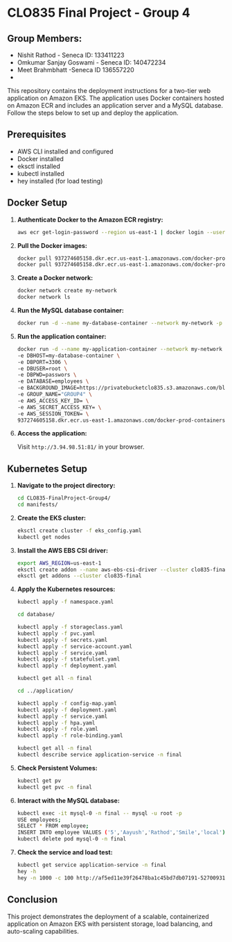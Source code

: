 # CLO835 Final Project - Group 4

## Group Members:
- Nishit Rathod - Seneca ID: 133411223
- Omkumar Sanjay Goswami - Seneca ID: 140472234
- Meet Brahmbhatt -Seneca ID 136557220
-

This repository contains the deployment instructions for a two-tier web application on Amazon EKS. The application uses Docker containers hosted on Amazon ECR and includes an application server and a MySQL database. Follow the steps below to set up and deploy the application.

## Prerequisites

- AWS CLI installed and configured
- Docker installed
- eksctl installed
- kubectl installed
- hey installed (for load testing)

## Docker Setup

1. **Authenticate Docker to the Amazon ECR registry:**

    ```bash
    aws ecr get-login-password --region us-east-1 | docker login --username AWS --password-stdin 937274605158.dkr.ecr.us-east-1.amazonaws.com
    ```

2. **Pull the Docker images:**

    ```bash
    docker pull 937274605158.dkr.ecr.us-east-1.amazonaws.com/docker-prod-containers-application:latest
    docker pull 937274605158.dkr.ecr.us-east-1.amazonaws.com/docker-prod-containers-database:latest
    ```

3. **Create a Docker network:**

    ```bash
    docker network create my-network
    docker network ls
    ```

4. **Run the MySQL database container:**

    ```bash
    docker run -d --name my-database-container --network my-network -p 3306:3306 -e MYSQL_ROOT_PASSWORD=passwors 937274605158.dkr.ecr.us-east-1.amazonaws.com/docker-prod-containers-database:latest
    ```

5. **Run the application container:**

    ```bash
    docker run -d --name my-application-container --network my-network -p 81:81 \
    -e DBHOST=my-database-container \
    -e DBPORT=3306 \
    -e DBUSER=root \
    -e DBPWD=passwors \
    -e DATABASE=employees \
    -e BACKGROUND_IMAGE=https://privatebucketclo835.s3.amazonaws.com/blue.jpg \
    -e GROUP_NAME="GROUP4" \
    -e AWS_ACCESS_KEY_ID= \
    -e AWS_SECRET_ACCESS_KEY= \
    -e AWS_SESSION_TOKEN= \
    937274605158.dkr.ecr.us-east-1.amazonaws.com/docker-prod-containers-application:latest
    ```

6. **Access the application:**

    Visit `http://3.94.98.51:81/` in your browser.

## Kubernetes Setup

1. **Navigate to the project directory:**

    ```bash
    cd CLO835-FinalProject-Group4/
    cd manifests/
    ```

2. **Create the EKS cluster:**

    ```bash
    eksctl create cluster -f eks_config.yaml
    kubectl get nodes
    ```

3. **Install the AWS EBS CSI driver:**

    ```bash
    export AWS_REGION=us-east-1
    eksctl create addon --name aws-ebs-csi-driver --cluster clo835-final --service-account-role-arn arn:aws:iam::937274605158:role/LabRole --force
    eksctl get addons --cluster clo835-final
    ```

4. **Apply the Kubernetes resources:**

    ```bash
    kubectl apply -f namespace.yaml

    cd database/

    kubectl apply -f storageclass.yaml
    kubectl apply -f pvc.yaml
    kubectl apply -f secrets.yaml
    kubectl apply -f service-account.yaml
    kubectl apply -f service.yaml
    kubectl apply -f statefulset.yaml
    kubectl apply -f deployment.yaml

    kubectl get all -n final

    cd ../application/

    kubectl apply -f config-map.yaml
    kubectl apply -f deployment.yaml
    kubectl apply -f service.yaml
    kubectl apply -f hpa.yaml
    kubectl apply -f role.yaml
    kubectl apply -f role-binding.yaml

    kubectl get all -n final
    kubectl describe service application-service -n final
    ```

5. **Check Persistent Volumes:**

    ```bash
    kubectl get pv
    kubectl get pvc -n final
    ```

6. **Interact with the MySQL database:**

    ```bash
    kubectl exec -it mysql-0 -n final -- mysql -u root -p
    USE employees;
    SELECT * FROM employee;
    INSERT INTO employee VALUES ('5','Aayush','Rathod','Smile','local');
    kubectl delete pod mysql-0 -n final
    ```

7. **Check the service and load test:**

    ```bash
    kubectl get service application-service -n final
    hey -h
    hey -n 1000 -c 100 http://af5ed11e39f26478ba1c45bd7db07191-527009310.us-east-1.elb.amazonaws.com
    ```

## Conclusion

This project demonstrates the deployment of a scalable, containerized application on Amazon EKS with persistent storage, load balancing, and auto-scaling capabilities. 
